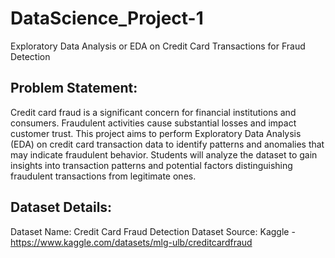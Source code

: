 # DataScience_Project-1
Exploratory Data Analysis or EDA on Credit Card Transactions for Fraud Detection 
## Problem Statement:
Credit card fraud is a significant concern for financial institutions and
consumers. Fraudulent activities cause substantial losses and impact
customer trust. This project aims to perform Exploratory Data Analysis
(EDA) on credit card transaction data to identify patterns and anomalies
that may indicate fraudulent behavior.
Students will analyze the dataset to gain insights into transaction patterns
and potential factors distinguishing fraudulent transactions from legitimate
ones.
## Dataset Details:
Dataset Name: Credit Card Fraud Detection Dataset
Source: Kaggle -https://www.kaggle.com/datasets/mlg-ulb/creditcardfraud
